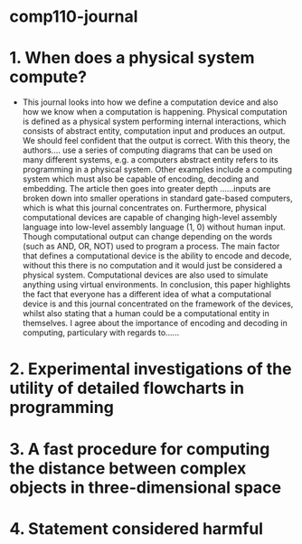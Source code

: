 # comp110-journal
# 1. When does a physical system compute?
+ This journal looks into how we define a computation device and also how we know when a computation is happening. Physical computation is defined as a physical system performing internal interactions, which consists of abstract entity, computation input and produces an output. We should feel confident that the output is correct. With this theory, the authors.... use a series of computing diagrams that can be used on many different systems, e.g. a computers abstract entity refers to its programming in a physical system. Other examples include a computing system which must also be capable of encoding, decoding and embedding. The article then goes into greater depth ......inputs are broken down into smaller operations in standard gate-based computers, which is what this journal concentrates on. Furthermore, physical computational devices are capable of changing high-level assembly language into low-level assembly language (1, 0) without human input. Though computational output can change depending on the words (such as AND, OR, NOT) used to program a process. The main factor that defines a computational device is the ability to encode and decode, without this there is no computation and it would just be considered a physical system. Computational devices are also used to simulate anything using virtual environments. In conclusion, this paper highlights the fact that everyone has a different idea of what a computational device is and this journal concentrated on the framework of the devices, whilst also stating that a human could be a computational entity in themselves. I agree about the importance of encoding and decoding in computing, particulary with regards to......

# 2. Experimental investigations of the utility of detailed flowcharts in programming
# 3. A fast procedure for computing the distance between complex objects in three-dimensional space 
# 4. Statement considered harmful
